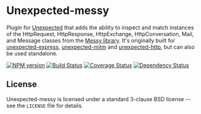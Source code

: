 # Unexpected-messy

Plugin for [Unexpected](https://github.com/unexpectedjs/unexpected) that adds the ability to inspect and match instances of the HttpRequest, HttpResponse, HttpExchange, HttpConversation, Mail, and Message classes from the [Messy library](https://github.com/papandreou/messy). It's originally built for [unexpected-express](https://github.com/unexpectedjs/unexpected-express), [unexpected-mitm](https://github.com/unexpectedjs/unexpected-mitm) and [unexpected-http](https://github.com/unexpectedjs/unexpected-http), but can also be used standalone.

[![NPM version](https://badge.fury.io/js/unexpected-messy.svg)](http://badge.fury.io/js/unexpected-messy)
[![Build Status](https://travis-ci.org/unexpectedjs/unexpected-messy.svg?branch=master)](https://travis-ci.org/unexpectedjs/unexpected-messy)
[![Coverage Status](https://coveralls.io/repos/unexpectedjs/unexpected-messy/badge.svg)](https://coveralls.io/r/unexpectedjs/unexpected-messy)
[![Dependency Status](https://david-dm.org/unexpectedjs/unexpected-messy.svg)](https://david-dm.org/unexpectedjs/unexpected-express)

## License

Unexpected-messy is licensed under a standard 3-clause BSD license
-- see the `LICENSE` file for details.
